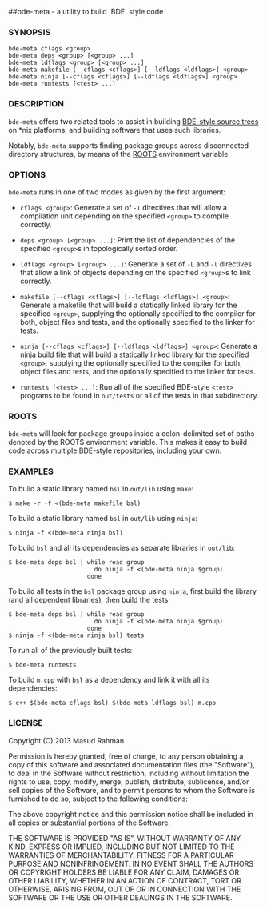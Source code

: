 ##bde-meta - a utility to build 'BDE' style code

### SYNOPSIS

`bde-meta cflags <group>`<br/>
`bde-meta deps <group> [<group> ...]`<br/>
`bde-meta ldflags <group> [<group> ...]`<br/>
`bde-meta makefile [--cflags <cflags>] [--ldflags <ldflags>] <group>`<br/>
`bde-meta ninja [--cflags <cflags>] [--ldflags <ldflags>] <group>`<br/>
`bde-meta runtests [<test> ...]`

### DESCRIPTION

`bde-meta` offers two related tools to assist in building [BDE-style source
trees](https://github.com/bloomberg/bsl) on *nix platforms, and building
software that uses such libraries.

Notably, `bde-meta` supports finding package groups across disconnected
directory structures, by means of the [ROOTS](#roots) environment variable.

### OPTIONS

`bde-meta` runs in one of two modes as given by the first argument:

  * `cflags <group>`:
    Generate a set of `-I` directives that will allow a compilation unit
    depending on the specified `<group>` to compile correctly.

  * `deps <group> [<group> ...]`:
    Print the list of dependencies of the specified `<group>`s in topologically
    sorted order.

  * `ldflags <group> [<group> ...]`:
    Generate a set of `-L` and `-l` directives that allow a link of objects
    depending on the specified `<group>`s to link correctly.

  * `makefile [--cflags <cflags>] [--ldflags <ldflags>] <group>`:
    Generate a makefile that will build a statically linked library for the
    specified `<group>`, supplying the optionally specified <cflags> to the
    compiler for both, object files and tests, and the optionally specified
    <ldflags> to the linker for tests.

  * `ninja [--cflags <cflags>] [--ldflags <ldflags>] <group>`:
    Generate a ninja build file that will build a statically linked library for
    the specified `<group>`, supplying the optionally specified <cflags> to the
    compiler for both, object files and tests, and the optionally specified
    <ldflags> to the linker for tests.

  * `runtests [<test> ...]`:
    Run all of the specified BDE-style `<test>` programs to be found in
    `out/tests` or all of the tests in that subdirectory.

### ROOTS
<a name="roots"></a>

`bde-meta` will look for package groups inside a colon-delimited set of paths
denoted by the ROOTS environment variable. This makes it easy to build code
across multiple BDE-style repositories, including your own.

### EXAMPLES

To build a static library named `bsl` in `out/lib` using `make`:

    $ make -r -f <(bde-meta makefile bsl)

To build a static library named `bsl` in `out/lib` using `ninja`:

    $ ninja -f <(bde-meta ninja bsl)

To build `bsl` and all its dependencies as separate libraries in `out/lib`:

    $ bde-meta deps bsl | while read group
                            do ninja -f <(bde-meta ninja $group)
                          done

To build all tests in the `bsl` package group using `ninja`, first build the
library (and all dependent libraries), then build the tests:

    $ bde-meta deps bsl | while read group
                            do ninja -f <(bde-meta ninja $group)
                          done
    $ ninja -f <(bde-meta ninja bsl) tests

To run all of the previously built tests:

    $ bde-meta runtests

To build `m.cpp` with `bsl` as a dependency and link it with all its
dependencies:

    $ c++ $(bde-meta cflags bsl) $(bde-meta ldflags bsl) m.cpp

### LICENSE

Copyright (C) 2013 Masud Rahman

Permission is hereby granted, free of charge, to any person obtaining a copy of
this software and associated documentation files (the "Software"), to deal in
the Software without restriction, including without limitation the rights to
use, copy, modify, merge, publish, distribute, sublicense, and/or sell copies
of the Software, and to permit persons to whom the Software is furnished to do
so, subject to the following conditions:

The above copyright notice and this permission notice shall be included in all
copies or substantial portions of the Software.

THE SOFTWARE IS PROVIDED "AS IS", WITHOUT WARRANTY OF ANY KIND, EXPRESS OR
IMPLIED, INCLUDING BUT NOT LIMITED TO THE WARRANTIES OF MERCHANTABILITY,
FITNESS FOR A PARTICULAR PURPOSE AND NONINFRINGEMENT. IN NO EVENT SHALL THE
AUTHORS OR COPYRIGHT HOLDERS BE LIABLE FOR ANY CLAIM, DAMAGES OR OTHER
LIABILITY, WHETHER IN AN ACTION OF CONTRACT, TORT OR OTHERWISE, ARISING FROM,
OUT OF OR IN CONNECTION WITH THE SOFTWARE OR THE USE OR OTHER DEALINGS IN THE
SOFTWARE.

